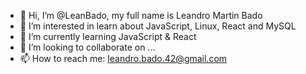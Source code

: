 - 👋 Hi, I’m @LeanBado, my full name is Leandro Martin Bado
- 👀 I’m interested in learn about JavaScript, Linux, React and MySQL
- 🌱 I’m currently learning JavaScript & React
- 💞️ I’m looking to collaborate on ...
- 📫 How to reach me: leandro.bado.42@gmail.com

<!---
LeanBado/LeanBado is a ✨ special ✨ repository because its `README.md` (this file) appears on your GitHub profile.
You can click the Preview link to take a look at your changes.
--->
